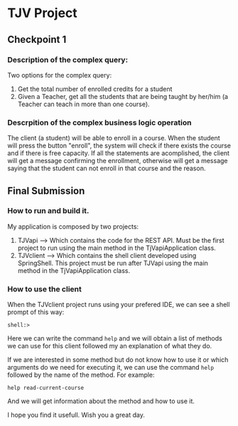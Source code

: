 # TJV Project

## Checkpoint 1
### Description of the complex query:
Two options for the complex query:
1) Get the total number of enrolled credits for a student
2) Given a Teacher, get all the students that are being taught by her/him (a Teacher can teach in more than one course).

### Descrpition of the complex business logic operation
The client (a student) will be able to enroll in a course. When the student will press the button "enroll", the system will check if there exists the course and if there is free capacity. If all the statements are acomplished, the client will get a message confirming the enrollment, otherwise will get a message saying that the student can not enroll in that course and the reason.


## Final Submission

### How to run and build it.
My application is composed by two projects:
1) TJVapi --> Which contains the code for the REST API. Must be the first project to run using the main method in the TjVapiApplication class.
2) TJVclient --> Which contains the shell client developed using SpringShell. This project must be run after TJVapi using the main method in the TjVapiApplication class.

### How to use the client
When the TJVclient project runs using your prefered IDE, we can see a shell prompt of this way:

``` shell:> ```

Here we can write the command ``` help ``` and we will obtain a list of methods we can use for this client followed my an explanation of what they do.

If we are interested in some method but do not know how to use it or which arguments do we need for executing it, we can use the command ``` help ``` followed by the name of the method. For example:

```help read-current-course```

And we will get information about the method and how to use it.

I hope you find it usefull. Wish you a great day.